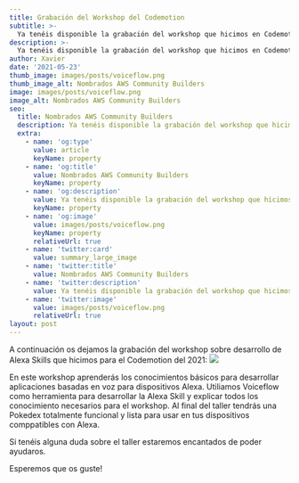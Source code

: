 ```yaml
---
title: Grabación del Workshop del Codemotion
subtitle: >-
  Ya tenéis disponible la grabación del workshop que hicimos en Codemotion 2021
description: >-
  Ya tenéis disponible la grabación del workshop que hicimos en Codemotion 2021
author: Xavier
date: '2021-05-23'
thumb_image: images/posts/voiceflow.png
thumb_image_alt: Nombrados AWS Community Builders
image: images/posts/voiceflow.png
image_alt: Nombrados AWS Community Builders
seo:
  title: Nombrados AWS Community Builders
  description: Ya tenéis disponible la grabación del workshop que hicimos en Codemotion 2021
  extra:
    - name: 'og:type'
      value: article
      keyName: property
    - name: 'og:title'
      value: Nombrados AWS Community Builders
      keyName: property
    - name: 'og:description'
      value: Ya tenéis disponible la grabación del workshop que hicimos en Codemotion 2021
      keyName: property
    - name: 'og:image'
      value: images/posts/voiceflow.png
      keyName: property
      relativeUrl: true
    - name: 'twitter:card'
      value: summary_large_image
    - name: 'twitter:title'
      value: Nombrados AWS Community Builders
    - name: 'twitter:description'
      value: Ya tenéis disponible la grabación del workshop que hicimos en Codemotion 2021
    - name: 'twitter:image'
      value: images/posts/voiceflow.png
      relativeUrl: true
layout: post
---
```


A continuación os dejamos la grabación del workshop sobre desarrollo de Alexa Skills que hicimos para el Codemotion del 2021:
![](https://www.youtube.com/watch?v=W7o_5xP715c?width=560&height=350)

En este workshop aprenderás los conocimientos básicos para desarrollar aplicaciones basadas en voz para dispositivos Alexa. Utiliamos Voiceflow como herramienta para desarrollar la Alexa Skill y explicar todos los conocimiento necesarios para el workshop. Al final del taller tendrás una Pokedex totalmente funcional y lista para usar en tus dispositivos comppatibles con Alexa.

Si tenéis alguna duda sobre el taller estaremos encantados de poder ayudaros.

Esperemos que os guste!